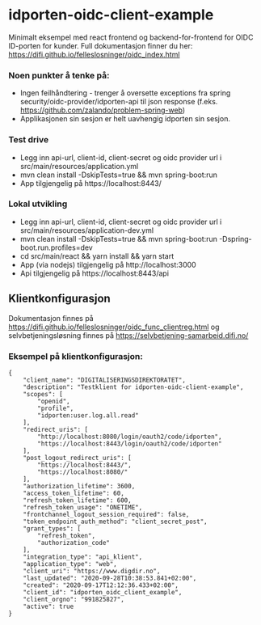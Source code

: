 # idporten-oidc-client-example
Minimalt eksempel med react frontend og backend-for-frontend for OIDC ID-porten for kunder. Full dokumentasjon finner du her: https://difi.github.io/felleslosninger/oidc_index.html

### Noen punkter å tenke på:
  * Ingen feilhåndtering - trenger å oversette exceptions fra spring security/oidc-provider/idporten-api til json response (f.eks. https://github.com/zalando/problem-spring-web)
  * Applikasjonen sin sesjon er helt uavhengig idporten sin sesjon.

### Test drive
 * Legg inn api-url, client-id, client-secret og oidc provider url i src/main/resources/application.yml
 * mvn clean install -DskipTests=true && mvn spring-boot:run
 * App tilgjengelig på https://localhost:8443/
  
### Lokal utvikling
 * Legg inn api-url, client-id, client-secret og oidc provider url i src/main/resources/application-dev.yml
 * mvn clean install -DskipTests=true && mvn spring-boot:run -Dspring-boot.run.profiles=dev
 * cd src/main/react && yarn install && yarn start
 * App (via nodejs) tilgjengelig  på http://localhost:3000
 * Api tilgjengelig på https://localhost:8443/api
 

## Klientkonfigurasjon 
Dokumentasjon finnes på https://difi.github.io/felleslosninger/oidc_func_clientreg.html og selvbetjeningsløsning finnes på https://selvbetjening-samarbeid.difi.no/

### Eksempel på klientkonfigurasjon:
```
{
    "client_name": "DIGITALISERINGSDIREKTORATET",
    "description": "Testklient for idporten-oidc-client-example",
    "scopes": [
        "openid",
        "profile",
        "idporten:user.log.all.read"
    ],
    "redirect_uris": [
        "http://localhost:8080/login/oauth2/code/idporten",
        "https://localhost:8443/login/oauth2/code/idporten"
    ],
    "post_logout_redirect_uris": [
        "https://localhost:8443/",
        "https://localhost:8080/"
    ],
    "authorization_lifetime": 3600,
    "access_token_lifetime": 60,
    "refresh_token_lifetime": 600,
    "refresh_token_usage": "ONETIME",
    "frontchannel_logout_session_required": false,
    "token_endpoint_auth_method": "client_secret_post",
    "grant_types": [
        "refresh_token",
        "authorization_code"
    ],
    "integration_type": "api_klient",
    "application_type": "web",
    "client_uri": "https://www.digdir.no",
    "last_updated": "2020-09-28T10:38:53.841+02:00",
    "created": "2020-09-17T12:12:36.433+02:00",
    "client_id": "idporten_oidc_client_example",
    "client_orgno": "991825827",
    "active": true
}
```